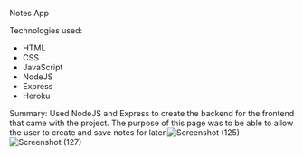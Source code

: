 Notes App

Technologies used: 

- HTML
- CSS
- JavaScript
- NodeJS
- Express
- Heroku

Summary: Used NodeJS and Express to create the backend for the frontend that came with the project. The purpose of this page was to be able to allow 
the user to create and save notes for later.![Screenshot (125)](https://user-images.githubusercontent.com/111706382/202085472-5a51c720-b699-44df-bf14-f36ab6dec067.png)
![Screenshot (127)](https://user-images.githubusercontent.com/111706382/202085476-9a11f14c-6306-443f-b166-a432752bfe55.png)
